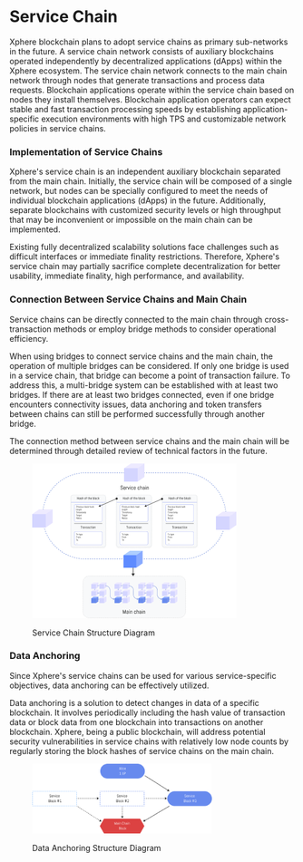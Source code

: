# Service Chain

Xphere blockchain plans to adopt service chains as primary sub-networks in the future. A service chain network consists of auxiliary blockchains operated independently by decentralized applications (dApps) within the Xphere ecosystem. The service chain network connects to the main chain network through nodes that generate transactions and process data requests. Blockchain applications operate within the service chain based on nodes they install themselves. Blockchain application operators can expect stable and fast transaction processing speeds by establishing application-specific execution environments with high TPS and customizable network policies in service chains.



### Implementation of Service Chains

Xphere's service chain is an independent auxiliary blockchain separated from the main chain. Initially, the service chain will be composed of a single network, but nodes can be specially configured to meet the needs of individual blockchain applications (dApps) in the future. Additionally, separate blockchains with customized security levels or high throughput that may be inconvenient or impossible on the main chain can be implemented. 

Existing fully decentralized scalability solutions face challenges such as difficult interfaces or immediate finality restrictions. Therefore, Xphere's service chain may partially sacrifice complete decentralization for better usability, immediate finality, high performance, and availability.



### Connection Between Service Chains and Main Chain

Service chains can be directly connected to the main chain through cross-transaction methods or employ bridge methods to consider operational efficiency. 

When using bridges to connect service chains and the main chain, the operation of multiple bridges can be considered. If only one bridge is used in a service chain, that bridge can become a point of transaction failure. To address this, a multi-bridge system can be established with at least two bridges. If there are at least two bridges connected, even if one bridge encounters connectivity issues, data anchoring and token transfers between chains can still be performed successfully through another bridge. 

The connection method between service chains and the main chain will be determined through detailed review of technical factors in the future.



<div data-full-width="false">

<figure><img src="../.gitbook/assets/Group 48096353.png" alt=""><figcaption><p>Service Chain Structure Diagram</p></figcaption></figure>

</div>



### Data Anchoring

Since Xphere's service chains can be used for various service-specific objectives, data anchoring can be effectively utilized. 

Data anchoring is a solution to detect changes in data of a specific blockchain. It involves periodically including the hash value of transaction data or block data from one blockchain into transactions on another blockchain. Xphere, being a public blockchain, will address potential security vulnerabilities in service chains with relatively low node counts by regularly storing the block hashes of service chains on the main chain.



<div data-full-width="false">

<figure><img src="../.gitbook/assets/Group 48096354.png" alt="" width="317"><figcaption><p>Data Anchoring Structure Diagram</p></figcaption></figure>

</div>












